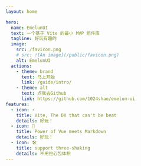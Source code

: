 ```yaml
---
layout: home

hero:
  name: EmelunUI
  text: 一个基于 Vite 的最小 MVP 组件库
  tagline: 好玩有趣的
  image:
    src: /favicon.png
    # src: ![An image](/public/favicon.png)
    alt: EmelunUI
  actions:
    - theme: brand
      text: 马上开始
      link: /guide/intro/
    - theme: alt
      text: 点我去Github
      link: https://github.com/1024shao/emelun-ui
features:
  - icon: ⚡️
    title: Vite, The DX that can't be beat
    details: 好玩！
  - icon: 🖖
    title: Power of Vue meets Markdown
    details: 好玩！
  - icon: 🛠️
    title: support three-shaking
    details: 不用担心包体积
---
```

